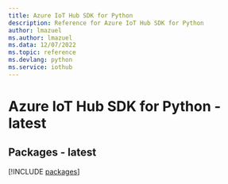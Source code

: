 ```yaml
---
title: Azure IoT Hub SDK for Python
description: Reference for Azure IoT Hub SDK for Python
author: lmazuel
ms.author: lmazuel
ms.data: 12/07/2022
ms.topic: reference
ms.devlang: python
ms.service: iothub
---
```

# Azure IoT Hub SDK for Python - latest
## Packages - latest
[!INCLUDE [packages](iot-hub-index.md)]
